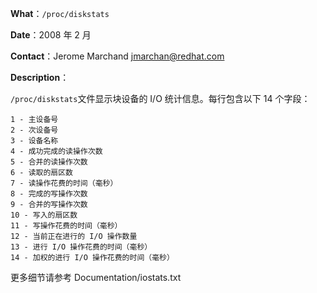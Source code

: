 **What**：`/proc/diskstats`

**Date**：2008 年 2 月

**Contact**：Jerome Marchand <jmarchan@redhat.com>

**Description**：

`/proc/diskstats`文件显示块设备的 I/O 统计信息。每行包含以下 14 个字段：

```
1 - 主设备号
2 - 次设备号
3 - 设备名称
4 - 成功完成的读操作次数
5 - 合并的读操作次数
6 - 读取的扇区数
7 - 读操作花费的时间（毫秒）
8 - 完成的写操作次数
9 - 合并的写操作次数
10 - 写入的扇区数
11 - 写操作花费的时间（毫秒）
12 - 当前正在进行的 I/O 操作数量
13 - 进行 I/O 操作花费的时间（毫秒）
14 - 加权的进行 I/O 操作花费的时间（毫秒）
```

更多细节请参考 Documentation/iostats.txt 